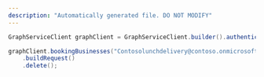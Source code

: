 ```yaml
---
description: "Automatically generated file. DO NOT MODIFY"
---
```

<!-- markdownlint-disable MD041 -->

```java
GraphServiceClient graphClient = GraphServiceClient.builder().authenticationProvider( authProvider ).buildClient();

graphClient.bookingBusinesses("Contosolunchdelivery@contoso.onmicrosoft.com").appointments("AAMkADKqAAA=")
    .buildRequest()
    .delete();
```
